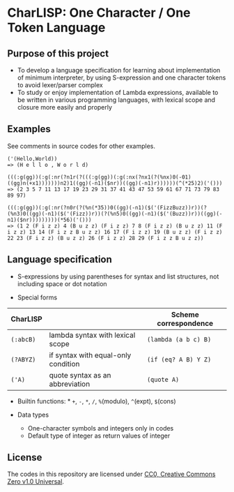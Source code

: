 # CharLISP: One Character / One Token Language

## Purpose of this project

* To develop a language specification for learning about implementation of minimum interpreter, by using S-expression and one character tokens to avoid lexer/parser complex
* To study or enjoy implementation of Lambda expressions, available to be written in various programming languages, with lexical scope and closure more easily and properly

## Examples

See comments in source codes for other examples.

```
('(Hello,World))
=> (H e l l o , W o r l d)

(((:g(gg))(:g(:nr(?n1r(?(((:g(gg))(:g(:nx(?nx1(?(%nx)0(-01)((gg)n(+x1)))))))n2)1((gg)(-n1)($nr))((gg)(-n1)r))))))(^(*25)2)('()))
=> (2 3 5 7 11 13 17 19 23 29 31 37 41 43 47 53 59 61 67 71 73 79 83 89 97)

(((:g(gg))(:g(:nr(?n0r(?(%n(*35))0((gg)(-n1)($('(FizzBuzz))r))(?(%n3)0((gg)(-n1)($('(Fizz))r))(?(%n5)0((gg)(-n1)($('(Buzz))r))((gg)(-n1)($nr)))))))))(*56)('()))
=> (1 2 (F i z z) 4 (B u z z) (F i z z) 7 8 (F i z z) (B u z z) 11 (F i z z) 13 14 (F i z z B u z z) 16 17 (F i z z) 19 (B u z z) (F i z z) 22 23 (F i z z) (B u z z) 26 (F i z z) 28 29 (F i z z B u z z))
```
## Language specification

* S-expressions by using parentheses for syntax and list structures, not including space or dot notation

* Special forms

|CharLISP||Scheme correspondence|
|---|---|---|
|`(:abcB)`|lambda syntax with lexical scope|`(lambda (a b c) B)`|
|`(?ABYZ)`|if syntax with equal-only condition|`(if (eq? A B) Y Z)`|
|`('A)`|quote syntax as an abbreviation|`(quote A)`|

* Builtin functions: * `+`, `-`, `*`, `/`, `%`(modulo), `^`(expt), `$`(cons)

* Data types
	* One-character symbols and integers only in codes
	* Default type of integer as return values of integer

## License

The codes in this repository are licensed under [CC0, Creative Commons Zero v1.0 Universal](https://creativecommons.org/publicdomain/zero/1.0/).


